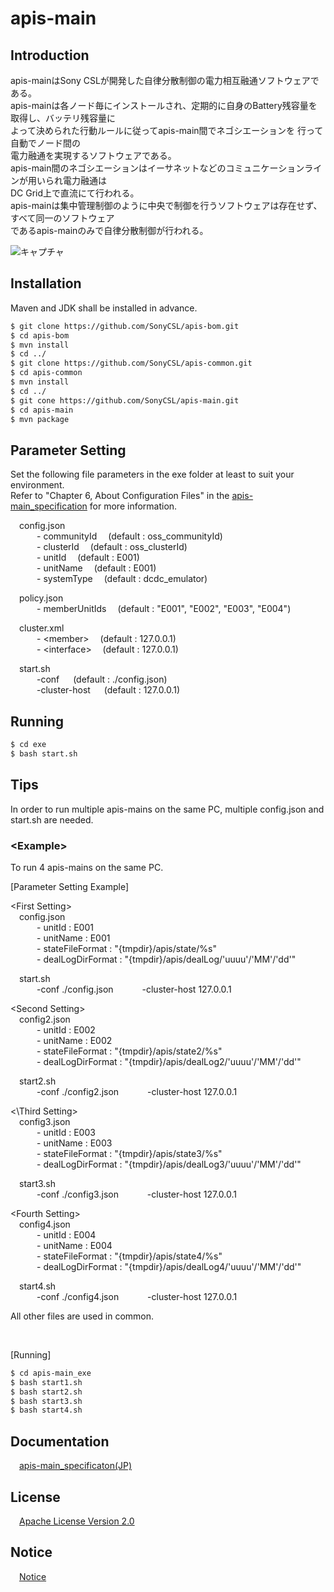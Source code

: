 # apis-main

## Introduction
apis-mainはSony CSLが開発した自律分散制御の電力相互融通ソフトウェアである。    
apis-mainは各ノード毎にインストールされ、定期的に自身のBattery残容量を取得し、バッテリ残容量に  
よって決められた行動ルールに従ってapis-main間でネゴシエーションを  行って自動でノード間の  
電力融通を実現するソフトウェアである。  
apis-main間のネゴシエーションはイーサネットなどのコミュニケーションラインが用いられ電力融通は  
DC Grid上で直流にて行われる。  
apis-mainは集中管理制御のように中央で制御を行うソフトウェアは存在せず、すべて同一のソフトウェア  
であるapis-mainのみで自律分散制御が行われる。  

![キャプチャ](https://user-images.githubusercontent.com/71874910/94899039-87ea0600-04cd-11eb-96a0-afa5466b3742.PNG)

## Installation

Maven and JDK shall be installed in advance.

```bash
$ git clone https://github.com/SonyCSL/apis-bom.git
$ cd apis-bom
$ mvn install
$ cd ../
$ git clone https://github.com/SonyCSL/apis-common.git
$ cd apis-common
$ mvn install
$ cd ../
$ git cone https://github.com/SonyCSL/apis-main.git
$ cd apis-main
$ mvn package
```

## Parameter Setting
Set the following file parameters in the exe folder at least to suit your environment.   
Refer to "Chapter 6, About Configuration Files" in the [apis-main_specification](#anchor1) for more information.

&emsp;config.json   
&emsp;&emsp;&emsp;- communityId   &emsp;(default : oss_communityId)  
&emsp;&emsp;&emsp;- clusterId     &emsp;(default : oss_clusterId)  
&emsp;&emsp;&emsp;- unitId        &emsp;(default : E001)  
&emsp;&emsp;&emsp;- unitName      &emsp;(default : E001)  
&emsp;&emsp;&emsp;- systemType    &emsp;(default : dcdc_emulator)  

&emsp;policy.json    
&emsp;&emsp;&emsp;- memberUnitIds  &emsp;(default : "E001", "E002", "E003", "E004")

&emsp;cluster.xml  
&emsp;&emsp;&emsp;- \<member\>  &emsp;(default : 127.0.0.1)  
&emsp;&emsp;&emsp;- \<interface\>  &emsp;(default : 127.0.0.1)  

&emsp;start.sh  
&emsp;&emsp;&emsp;-conf &emsp; (default : ./config.json)  
&emsp;&emsp;&emsp;-cluster-host &emsp; (default : 127.0.0.1)  


## Running

```bash
$ cd exe
$ bash start.sh
```

## Tips
In order to run multiple apis-mains on the same PC, multiple config.json and start.sh are needed.

### \<Example\>
To run 4 apis-mains on the same PC.

[Parameter Setting Example]  

\<First Setting\>  
&emsp;config.json     
&emsp;&emsp;&emsp;- unitId     : E001  
&emsp;&emsp;&emsp;- unitName   : E001  
&emsp;&emsp;&emsp;- stateFileFormat   : "{tmpdir}/apis/state/%s"  
&emsp;&emsp;&emsp;- dealLogDirFormat   : "{tmpdir}/apis/dealLog/'uuuu'/'MM'/'dd'" 

&emsp;start.sh  
&emsp;&emsp;&emsp;-conf ./config.json
&emsp;&emsp;&emsp;-cluster-host 127.0.0.1
<br />

\<Second Setting\>  
&emsp;config2.json   
&emsp;&emsp;&emsp;- unitId : E002  
&emsp;&emsp;&emsp;- unitName   : E002  
&emsp;&emsp;&emsp;- stateFileFormat   : "{tmpdir}/apis/state2/%s"  
&emsp;&emsp;&emsp;- dealLogDirFormat   : "{tmpdir}/apis/dealLog2/'uuuu'/'MM'/'dd'"  

&emsp;start2.sh  
&emsp;&emsp;&emsp;-conf ./config2.json
&emsp;&emsp;&emsp;-cluster-host 127.0.0.1
<br />

<\Third Setting\>  
&emsp;config3.json    
&emsp;&emsp;&emsp;- unitId : E003  
&emsp;&emsp;&emsp;- unitName   : E003  
&emsp;&emsp;&emsp;- stateFileFormat   : "{tmpdir}/apis/state3/%s"  
&emsp;&emsp;&emsp;- dealLogDirFormat   : "{tmpdir}/apis/dealLog3/'uuuu'/'MM'/'dd'"  

&emsp;start3.sh  
&emsp;&emsp;&emsp;-conf ./config3.json
&emsp;&emsp;&emsp;-cluster-host 127.0.0.1
<br />

\<Fourth Setting\>  
&emsp;config4.json  
&emsp;&emsp;&emsp;- unitId : E004  
&emsp;&emsp;&emsp;- unitName   : E004  
&emsp;&emsp;&emsp;- stateFileFormat   : "{tmpdir}/apis/state4/%s"  
&emsp;&emsp;&emsp;- dealLogDirFormat   : "{tmpdir}/apis/dealLog4/'uuuu'/'MM'/'dd'"  

&emsp;start4.sh  
&emsp;&emsp;&emsp;-conf ./config4.json
&emsp;&emsp;&emsp;-cluster-host 127.0.0.1

All other files are used in common.

<br />

[Running]  
```bash
$ cd apis-main_exe  
$ bash start1.sh  
$ bash start2.sh  
$ bash start3.sh  
$ bash start4.sh  
```
  
<a id="anchor1"></a>
## Documentation
&emsp;[apis-main_specificaton(JP)](https://github.com/oes-github/apis-main/blob/master/doc/jp/apis-main_specification.md)


## License
&emsp;[Apache License Version 2.0](https://github.com/oes-github/apis-main/blob/master/LICENSE)


## Notice
&emsp;[Notice](https://github.com/oes-github/apis-main/blob/master/NOTICE.md)
